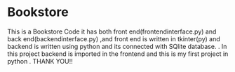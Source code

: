# Bookstore
This is a Bookstore Code it has both front end(frontendinterface.py) and back end(backendinterface.py) ,and front end is written in tkinter(py)
and backend is written using python and its connected with SQlite database. .
In this project backend is imported in the frontend and this is my first project in python .
THANK YOU!!
